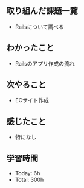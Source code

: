 ## 取り組んだ課題一覧
- Railsについて調べる
## わかったこと
- Railsのアプリ作成の流れ
## 次やること
- ECサイト作成
## 感じたこと
- 特になし
## 学習時間
- Today: 6h
- Total: 300h